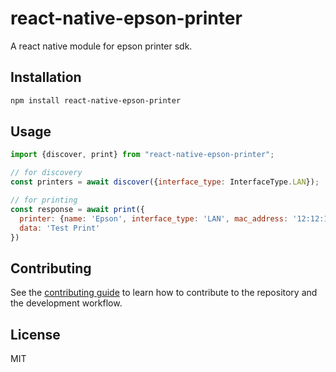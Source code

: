 # react-native-epson-printer

A react native module for epson printer sdk.

## Installation

```sh
npm install react-native-epson-printer
```

## Usage

```js
import {discover, print} from "react-native-epson-printer";

// for discovery
const printers = await discover({interface_type: InterfaceType.LAN});

// for printing
const response = await print({
  printer: {name: 'Epson', interface_type: 'LAN', mac_address: '12:12:12:12:12:12', target: '192.168.0.100'},
  data: 'Test Print'
})
```

## Contributing

See the [contributing guide](CONTRIBUTING.md) to learn how to contribute to the repository and the development workflow.

## License

MIT
